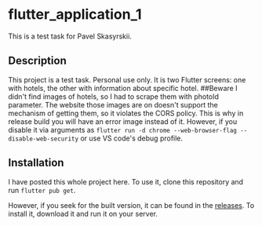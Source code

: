 # flutter_application_1

This is a test task for Pavel Skasyrskii.

## Description

This project is a test task. Personal use only.
It is two Flutter screens: one with hotels, the other with information about specific hotel.
##Beware
I didn't find images of hotels, so I had to scrape them with photoId parameter. 
The website those images are on doesn't support the mechanism of getting them, so it violates the CORS policy. 
This is why in release build you will have an error image instead of it. However, if you disable it via arguments as `flutter run -d chrome --web-browser-flag --disable-web-security` or use VS code's debug profile.
## Installation
I have posted this whole project here. 
To use it, clone this repository and run `flutter pub get`.


However, if you seek for the built version, it can be found in the [releases](https://github.com/brieflywriting/hotels-menu/releases).
To install it, download it and run it on your server. 

